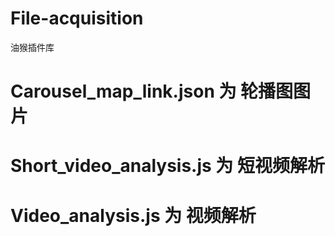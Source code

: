 # File-acquisition
油猴插件库

# Carousel_map_link.json    为    轮播图图片

# Short_video_analysis.js    为    短视频解析

# Video_analysis.js    为    视频解析

